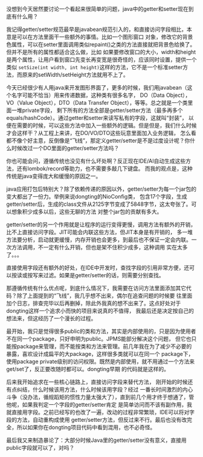没想到今天居然要讨论一个看起来很简单的问题，java中的getter和setter现在到底有什么用？

我记得getter/setter规范最早是javabean规范引入的，和直接访问字段相比，本意是可以在方法里面干一些额外的事情。比如一个图形窗口
对象，修改它的背景色属性，可以在setter里面调用类似repaint()之类的方法直接就把背景色给换了。但并不是所有的属性都适合这么做，比如
如果要修改窗口的大小，width和height是两个属性，让用户看到窗口先变长再变宽是很奇怪的，应该同时设置，提供一个类似
`setSize(int width, int height)`这样的方法，它不是一个标准setter方法，而原来的setWidth/setHeight方法就用不上了。

今天已经很少有人用java来开发图形界面了，更多的时候，我们用javabean（这个名字可能不恰当）用来传递数据，这种类有很多名字，
DO（Data Object），VO（Value Object），DTO（Data Transfer Object），等等。总之就是一个类里面一堆private字段，
剩下所有的方法全部是getter/setter方法（最多再多个equals/hashCode）。通过getter和setter来读写私有的字段，这就叫“封装”，
以便在需要的时候，可以这些方法中加入一些额外的逻辑。但是但是，我们什么时候才会这样干？从工程上来讲，在DO/VO/DTO这些玩意里面加入业务逻辑，
怎么看都不像个好主意，反倒像是“飞线”，那定义getter/setter是不是过度设计呢？你什么时候改过一个DO里面的getter/setter方法吗？

你也可能会问，遵循传统也没见有什么坏处啊？反正现在IDE/AI自动生成这些方法，还有lombok/record等助力，也不需要多敲几下键盘。
而我的观点是，这种传统是java变得庞大和缓慢的原因之一。

java应用打包后特别大？除了依赖传递的原因以外，getter/setter为每一个jar包的变大都出了一份力。举例来说dongting的NioConfig类，
包含17个字段，生成getter/setter后，生成的class文件从2125字节变成了5848字节，这太夸张了。可以想象积少成多以后，这些无聊的方法
对整个jar包的贡献有多大。

getter/setter的另一个作用就是让程序的运行变得更慢，调用方法有额外的开销，比不上直接访问字段。JIT可能会内联这些方法，但JIT本身是有开销的，
多一堆方法要分析，启动就更缓慢，内存开销也会更多，到最后也不保证一定会内联。一次方法调用，不一定有什么开销，但也是架不住积少成多，这种调用
实在太多了。。。

直接使用字段还有额外的好处，在IDE中开发时，查找字段的引用非常方便，还可以按读或按写来过滤。如果是getter/setter的话，则需要分别查找。

那遵循传统有什么优点呢，到底什么情况下，我需要在访问方法里面添加其它代码？除了上面提到的“飞线”，我几乎想不出来，偶尔在追查问题的时候要
往里面加个日志，排查完毕以后再删掉，除此外我真的想不出来了。这点好处对于dongting这样一个追求小而快的项目来说真的不值得，
我最后还是决定按自己的想法来，但这经历了一个漫长的过程。

最开始，我只是觉得很多public的类和方法，其实是内部使用的，只是因为使用者不在同一个package，只好申明为public。JPMS能部分解决这个问题，
但它也只能按package来管理，而不能按类和方法来管理。前几年我在为了减少不必要的暴露，喜欢设计成扁平的大package，这样很多类就可以在同一个
package下，使用package private级别的访问权限。既然是内部使用，就不用通过一个方法来get/set了，反正要改随时都可以。dongting早期
的代码就是这样的。

后来我开始追求在一些核心链路上，直接访问字段来替代方法， 刚开始的时候还有点纠结，什么时候该用方法，什么时候该用字段？经过
一番长时间激烈的内心斗争（没办法，循规蹈矩的惯性力量太强大了），直到前几个用才终于想通了，管他呢，如果我判定一个字段的getter/setter肯定
是简单访问而不该有副作用，我就直接用字段。之前已经写的也改了一遍，改动的过程非常繁琐，IDE可以将对字段的方法，自动重构成使用
getter/setter方法，但反过来不行。最后也没有改完全，所以如果你在dongting项目代码中看到混用，也不必奇怪。

最后我又来制造暴论了：大部分时候Java里的getter/setter没有意义，直接用public字段就可以了，对吗？
